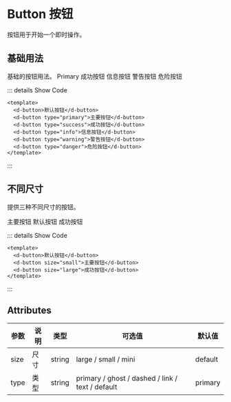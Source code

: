 <!--
 * @Date: 2023-10-18 13:01:07
 * @Auth: 463997479@qq.com
 * @LastEditors: 463997479@qq.com
 * @LastEditTime: 2023-10-24 14:04:49
 * @FilePath: \dc-component\docs\component\button.md
-->

# Button 按钮

按钮用于开始一个即时操作。

## 基础用法

基础的按钮用法。
  <d-button type="primary" block>Primary</d-button>
  <d-button type="success">成功按钮</d-button>
  <d-button type="info">信息按钮</d-button>
  <d-button type="warning">警告按钮</d-button>
  <d-button type="danger">危险按钮</d-button>

::: details Show Code

```vue
<template>
  <d-button>默认按钮</d-button>
  <d-button type="primary">主要按钮</d-button>
  <d-button type="success">成功按钮</d-button>
  <d-button type="info">信息按钮</d-button>
  <d-button type="warning">警告按钮</d-button>
  <d-button type="danger">危险按钮</d-button>
</template>
```

:::

## 不同尺寸

提供三种不同尺寸的按钮。

<dcqc-space>
  <d-button size="small">主要按钮</d-button>
  <d-button>默认按钮</d-button>
  <d-button size="large">成功按钮</d-button>
</dcqc-space>

::: details Show Code

```vue
<template>
  <d-button>默认按钮</d-button>
  <d-button size="small">主要按钮</d-button>
  <d-button size="large">成功按钮</d-button>
</template>
```

:::

## Attributes

| 参数 | 说明 | 类型   | 可选值                                           | 默认值  |
| ---- | ---- | ------ | ------------------------------------------------ | ------- |
| size | 尺寸 | string | large / small / mini                             | default |
| type | 类型 | string | primary / ghost / dashed / link / text / default | primary |
